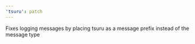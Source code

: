 ```yaml
---
'tsuru': patch
---
```


Fixes logging messages by placing tsuru as a message prefix instead of the message type
